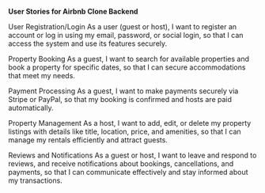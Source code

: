 **User Stories for Airbnb Clone Backend**

User Registration/Login
As a user (guest or host),
I want to register an account or log in using my email, password, or social login,
so that I can access the system and use its features securely.

Property Booking
As a guest,
I want to search for available properties and book a property for specific dates,
so that I can secure accommodations that meet my needs.

Payment Processing
As a guest,
I want to make payments securely via Stripe or PayPal,
so that my booking is confirmed and hosts are paid automatically.

Property Management
As a host,
I want to add, edit, or delete my property listings with details like title, location, price, and amenities,
so that I can manage my rentals efficiently and attract guests.

Reviews and Notifications
As a guest or host,
I want to leave and respond to reviews, and receive notifications about bookings, cancellations, and payments,
so that I can communicate effectively and stay informed about my transactions.
